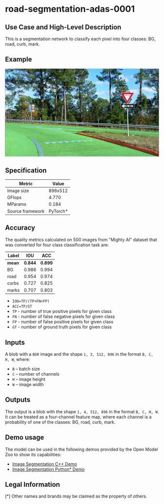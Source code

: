 # road-segmentation-adas-0001

## Use Case and High-Level Description

This is a segmentation network to classify each pixel into four classes: BG, road, curb, mark.

## Example

![](./assets/road-segmentation-adas-0001.png)

## Specification

| Metric          | Value    |
|-----------------|----------|
| Image size      | 896x512  |
| GFlops          | 4.770    |
| MParams         | 0.184    |
| Source framework| PyTorch\*|

## Accuracy

The quality metrics calculated on 500 images from "Mighty AI" dataset
that was converted for four class classification task are:

| Label    |       IOU |       ACC |
|----------|-----------|-----------|
| **mean** | **0.844** | **0.899** |
| BG       |     0.986 |     0.994 |
| road     |     0.954 |     0.974 |
| curbs    |     0.727 |     0.825 |
| marks    |     0.707 |     0.803 |

- `IOU=TP/(TP+FN+FP)`
- `ACC=TP/GT`
- `TP` - number of true positive pixels for given class
- `FN` - number of false negative pixels for given class
- `FP` - number of false positive pixels for given class
- `GT` - number of ground truth pixels for given class

## Inputs

A blob with a `BGR` image and the shape `1, 3, 512, 896` in the format `B, C, H, W`, where:

- `B` – batch size
- `C` – number of channels
- `H` – image height
- `W` – image width

## Outputs

The output is a blob with the shape `1, 4, 512, 896` in the format `B, C, H, W`. It can be treated as a four-channel feature map, where each channel is a probability of one of the classes: BG, road, curb, mark.

## Demo usage

The model can be used in the following demos provided by the Open Model Zoo to show its capabilities:

* [Image Segmentation C++ Demo](../../../demos/segmentation_demo/cpp/README.md)
* [Image Segmentation Python\* Demo](../../../demos/segmentation_demo/python/README.md)

## Legal Information
[*] Other names and brands may be claimed as the property of others.
